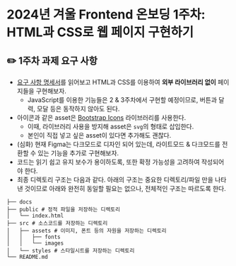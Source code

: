 # 2024년 겨울 Frontend 온보딩 1주차: HTML과 CSS로 웹 페이지 구현하기

## ✏️ 1주차 과제 요구 사항

- [요구 사항 명세서](./specifications/requirements-specification.md)를 읽어보고 HTML과 CSS를 이용하여 **외부 라이브러리 없이** 페이지들을 구현해보자.
    - JavaScript를 이용한 기능들은 2 & 3주차에서 구현할 예정이므로, 버튼과 달력, 모달 등은 동작하지 않아도 된다.
- 아이콘과 같은 asset은 [Bootstrap Icons](https://icons.getbootstrap.com/) 라이브러리를 사용한다.
    - 이때, 라이브러리 사용을 방지해 asset은 `svg`의 형태로 삽입한다.
    - 본인이 직접 넣고 싶은 asset이 있다면 추가해도 괜찮다.
- (심화) 현재 Figma는 다크모드로 디자인 되어 있는데, 라이트모드 & 다크모드를 전환할 수 있는 기능을 추가로 구현해보자.
- 코드는 읽기 쉽고 유지 보수가 용이하도록, 또한 확정 가능성을 고려하여 작성되어야 한다.
- 최종 디렉토리 구조는 다음과 같다. 아래의 구조는 중요한 디렉토리/파일 만을 나타낸 것이므로 아래와 완전히 동일할 필요는 없으나, 전체적인 구조는 따르도록 한다.

```
├── docs
├── public # 정적 파일을 저장하는 디렉토리
│   └── index.html
├── src # 소스코드를 저장하는 디렉토리
│   ├── assets # 이미지, 폰트 등의 자원을 저장하는 디렉토리
│   │   ├── fonts
│   │   └── images
│   └── styles # 스타일시트를 저장하는 디렉토리
└── README.md
```